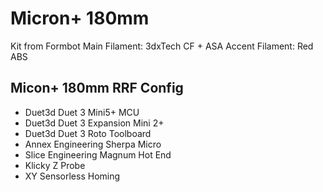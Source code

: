 # Micron+ 180mm

Kit from Formbot
Main Filament: 3dxTech CF + ASA
Accent Filament: Red ABS

## Micon+ 180mm RRF Config

- Duet3d Duet 3 Mini5+ MCU
- Duet3d Duet 3 Expansion Mini 2+
- Duet3d Duet 3 Roto Toolboard
- Annex Engineering Sherpa Micro
- Slice Engineering Magnum Hot End
- Klicky Z Probe
- XY Sensorless Homing
